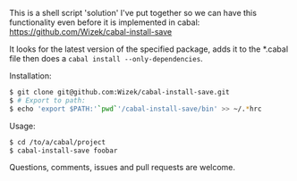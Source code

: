 This is a shell script 'solution' I've put together so we can have this functionality even before it is implemented in cabal: https://github.com/Wizek/cabal-install-save

It looks for the latest version of the specified package, adds it to the *.cabal file then does a `cabal install --only-dependencies`.

Installation:

```bash
$ git clone git@github.com:Wizek/cabal-install-save.git
$ # Export to path:
$ echo 'export $PATH:'`pwd`'/cabal-install-save/bin' >> ~/.*hrc
```

Usage: 

```bash
$ cd /to/a/cabal/project
$ cabal-install-save foobar
``` 

Questions, comments, issues and pull requests are welcome.
